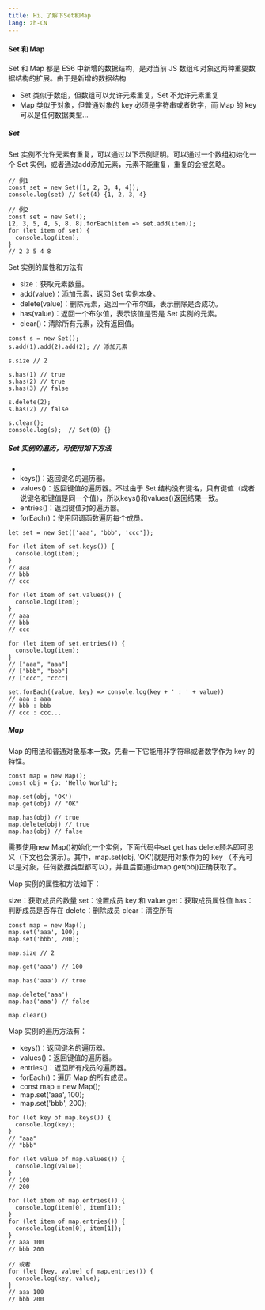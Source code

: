 ```yaml
---
title: Hi、了解下Set和Map
lang: zh-CN
---
```

<!-- more -->

#### Set 和 Map
Set 和 Map 都是 ES6 中新增的数据结构，是对当前 JS 数组和对象这两种重要数据结构的扩展。由于是新增的数据结构

+ Set 类似于数组，但数组可以允许元素重复，Set 不允许元素重复
+ Map 类似于对象，但普通对象的 key 必须是字符串或者数字，而 Map 的 key 可以是任何数据类型...
##### Set
Set 实例不允许元素有重复，可以通过以下示例证明。可以通过一个数组初始化一个 Set 实例，或者通过add添加元素，元素不能重复，重复的会被忽略。
```
// 例1
const set = new Set([1, 2, 3, 4, 4]);
console.log(set) // Set(4) {1, 2, 3, 4}

// 例2
const set = new Set();
[2, 3, 5, 4, 5, 8, 8].forEach(item => set.add(item));
for (let item of set) {
  console.log(item);
}
// 2 3 5 4 8
```
Set 实例的属性和方法有

- size：获取元素数量。
- add(value)：添加元素，返回 Set 实例本身。
- delete(value)：删除元素，返回一个布尔值，表示删除是否成功。
- has(value)：返回一个布尔值，表示该值是否是 Set 实例的元素。
- clear()：清除所有元素，没有返回值。
```
const s = new Set();
s.add(1).add(2).add(2); // 添加元素

s.size // 2

s.has(1) // true
s.has(2) // true
s.has(3) // false

s.delete(2);
s.has(2) // false

s.clear();
console.log(s);  // Set(0) {}
```
##### Set 实例的遍历，可使用如下方法
- 
- keys()：返回键名的遍历器。
- values()：返回键值的遍历器。不过由于 Set 结构没有键名，只有键值（或者说键名和键值是同一个值），所以keys()和values()返回结果一致。
- entries()：返回键值对的遍历器。
- forEach()：使用回调函数遍历每个成员。
```
let set = new Set(['aaa', 'bbb', 'ccc']);

for (let item of set.keys()) {
  console.log(item);
}
// aaa
// bbb
// ccc

for (let item of set.values()) {
  console.log(item);
}
// aaa
// bbb
// ccc

for (let item of set.entries()) {
  console.log(item);
}
// ["aaa", "aaa"]
// ["bbb", "bbb"]
// ["ccc", "ccc"]

set.forEach((value, key) => console.log(key + ' : ' + value))
// aaa : aaa
// bbb : bbb
// ccc : ccc...

```
##### Map

Map 的用法和普通对象基本一致，先看一下它能用非字符串或者数字作为 key 的特性。
```
const map = new Map();
const obj = {p: 'Hello World'};

map.set(obj, 'OK')
map.get(obj) // "OK"

map.has(obj) // true
map.delete(obj) // true
map.has(obj) // false
```
需要使用new Map()初始化一个实例，下面代码中set get has delete顾名即可思义（下文也会演示）。其中，map.set(obj, 'OK')就是用对象作为的 key （不光可以是对象，任何数据类型都可以），并且后面通过map.get(obj)正确获取了。

Map 实例的属性和方法如下：

size：获取成员的数量
set：设置成员 key 和 value
get：获取成员属性值
has：判断成员是否存在
delete：删除成员
clear：清空所有
```
const map = new Map();
map.set('aaa', 100);
map.set('bbb', 200);

map.size // 2

map.get('aaa') // 100

map.has('aaa') // true

map.delete('aaa')
map.has('aaa') // false

map.clear()
```
Map 实例的遍历方法有：

- keys()：返回键名的遍历器。
- values()：返回键值的遍历器。
- entries()：返回所有成员的遍历器。
- forEach()：遍历 Map 的所有成员。
- const map = new Map();
- map.set('aaa', 100);
- map.set('bbb', 200);
```
for (let key of map.keys()) {
  console.log(key);
}
// "aaa"
// "bbb"

for (let value of map.values()) {
  console.log(value);
}
// 100
// 200

for (let item of map.entries()) {
  console.log(item[0], item[1]);
}
for (let item of map.entries()) {
  console.log(item[0], item[1]);
}
// aaa 100
// bbb 200

// 或者
for (let [key, value] of map.entries()) {
  console.log(key, value);
}
// aaa 100
// bbb 200
```